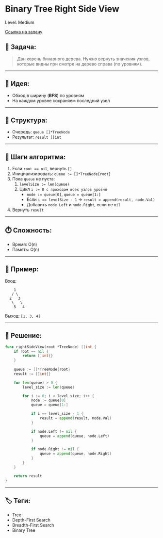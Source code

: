 # Binary Tree Right Side View

Level: Medium

[Ссылка на задачу](https://leetcode.com/problems/binary-tree-right-side-view)

## 🧠 Задача:
> Дан корень бинарного дерева. Нужно вернуть значения узлов, которые видны при смотре на дерево справа (по уровням).

---

## 📌 Идея:
- Обход в ширину (**BFS**) по уровням
- На каждом уровне сохраняем последний узел

---

## 📏 Структура:
- Очередь: `queue []*TreeNode`
- Результат: `result []int`

---

## 🔁 Шаги алгоритма:

1. Если `root == nil`, вернуть `[]`
2. Инициализировать: `queue := []*TreeNode{root}`
3. Пока `queue` не пуста:
   1. `levelSize := len(queue)`
   2. Цикл `i := 0 с проходом всех узлов уровня`
      - `node := queue[0]`, `queue = queue[1:]`
      - Если `i == levelSize - 1` → `result = append(result, node.Val)`
      - Добавить `node.Left` и `node.Right`, если не `nil`
4. Вернуть `result`

---

## ⏱️ Сложность:
- Время: O(n)
- Память: O(n)

---

## 📄 Пример:

Вход:
```
    1
   / \
  2   3
   \   \
    5   4
```

Выход: `[1, 3, 4]`

---

## 📝 Решение:

```go
func rightSideView(root *TreeNode) []int {
	if root == nil {
		return []int{}
	}
	
	queue := []*TreeNode{root}
	result := []int{}

	for len(queue) > 0 {
        level_size := len(queue)

        for i := 0; i < level_size; i++ {
            node := queue[0]
            queue = queue[1:]

            if i == level_size - 1 {
                result = append(result, node.Val)
            }

            if node.Left != nil {
                queue = append(queue, node.Left)
            }

            if node.Right != nil {
                queue = append(queue, node.Right)
            }
        }
    }

    return result
}
```

---

## 🏷 Теги:
- Tree
- Depth-First Search
- Breadth-First Search
- Binary Tree
